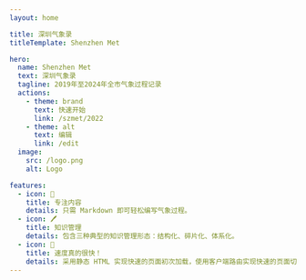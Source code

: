 ```yaml
---
layout: home

title: 深圳气象录
titleTemplate: Shenzhen Met

hero:
  name: Shenzhen Met
  text: 深圳气象录
  tagline: 2019年至2024年全市气象过程记录
  actions:
    - theme: brand
      text: 快速开始
      link: /szmet/2022
    - theme: alt
      text: 编辑
      link: /edit
  image:
    src: /logo.png
    alt: Logo

features:
  - icon: 📝
    title: 专注内容
    details: 只需 Markdown 即可轻松编写气象过程。
  - icon: 🖊
    title: 知识管理
    details: 包含三种典型的知识管理形态：结构化、碎片化、体系化。
  - icon: 🚀
    title: 速度真的很快！
    details: 采用静态 HTML 实现快速的页面初次加载，使用客户端路由实现快速的页面切换导航。
---
```

